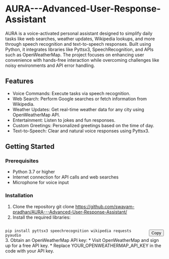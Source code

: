 # AURA---Advanced-User-Response-Assistant
AURA is a voice-activated personal assistant designed to simplify daily tasks like web searches, weather updates, Wikipedia lookups, and more through speech recognition and text-to-speech responses. Built using Python, it integrates libraries like Pyttsx3, SpeechRecognition, and APIs such as OpenWeatherMap. The project focuses on enhancing user convenience with hands-free interaction while overcoming challenges like noisy environments and API error handling.

## Features
* Voice Commands: Execute tasks via speech recognition.
* Web Search: Perform Google searches or fetch information from Wikipedia.
* Weather Updates: Get real-time weather data for any city using OpenWeatherMap API.
* Entertainment: Listen to jokes and fun responses.
* Custom Greetings: Personalized greetings based on the time of day.
* Text-to-Speech: Clear and natural voice responses using Pyttsx3.

## Getting Started

### Prerequisites
* Python 3.7 or higher
* Internet connection for API calls and web searches
* Microphone for voice input

### Installation
1. Clone the repository
   <clipboard-copy> git clone https://github.com/swayam-pradhan/AURA---Advanced-User-Response-Assistant/ </clipboard-copy>
2. Install the required libraries:
   ```html
<div style="display: flex; align-items: center;">
  <code>pip install pyttsx3 speechrecognition wikipedia requests pyaudio</code>
  <button onclick="navigator.clipboard.writeText('pip install pyttsx3 speechrecognition wikipedia requests pyaudio')">
    Copy
  </button>
</div>
3. Obtain an OpenWeatherMap API key:
  * Visit OpenWeatherMap and sign up for a free API key.
  * Replace YOUR_OPENWEATHERMAP_API_KEY in the code with your API key.
